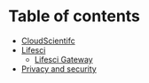 # Table of contents

* [CloudScientifc](README.md)
* [Lifesci](lifesci/README.md)
  * [Lifesci Gateway](lifesci/lifesci-gateway.md)
* [Privacy and security](privacy-and-security.md)
